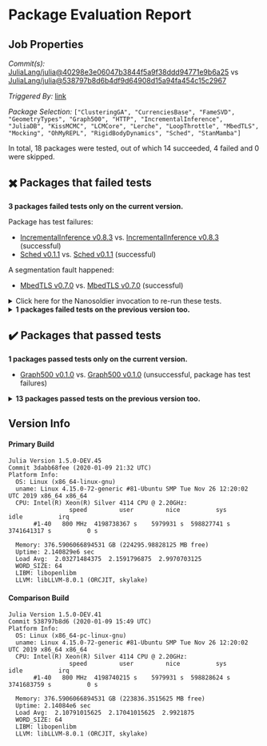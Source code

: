 # Package Evaluation Report

## Job Properties

*Commit(s):* [JuliaLang/julia@40298e3e06047b3844f5a9f38ddd94771e9b6a25](https://github.com/JuliaLang/julia/commit/40298e3e06047b3844f5a9f38ddd94771e9b6a25) vs [JuliaLang/julia@538797b8d6b4df9d64908d15a94fa454c15c2967](https://github.com/JuliaLang/julia/commit/538797b8d6b4df9d64908d15a94fa454c15c2967)

*Triggered By:* [link](https://github.com/JuliaLang/julia/pull/34272#issuecomment-572654835)

*Package Selection:* `["ClusteringGA", "CurrenciesBase", "FameSVD", "GeometryTypes", "Graph500", "HTTP", "IncrementalInference", "JuliaDB", "KissMCMC", "LCMCore", "Lerche", "LoopThrottle", "MbedTLS", "Mocking", "OhMyREPL", "RigidBodyDynamics", "Sched", "StanMamba"]`

In total, 18 packages were tested, out of which 14 succeeded, 4 failed and 0 were skipped.


## :heavy_multiplication_x: Packages that failed tests

**3 packages failed tests only on the current version.**

Package has test failures:

- [IncrementalInference v0.8.3](logs/IncrementalInference/1.5.0-DEV-3dabb68fee.log) vs. [IncrementalInference v0.8.3](logs/IncrementalInference/1.5.0-DEV-538797b8d6.log) (successful)
- [Sched v0.1.1](logs/Sched/1.5.0-DEV-3dabb68fee.log) vs. [Sched v0.1.1](logs/Sched/1.5.0-DEV-538797b8d6.log) (successful)

A segmentation fault happened:

- [MbedTLS v0.7.0](logs/MbedTLS/1.5.0-DEV-3dabb68fee.log) vs. [MbedTLS v0.7.0](logs/MbedTLS/1.5.0-DEV-538797b8d6.log) (successful)

<details><summary>Click here for the Nanosoldier invocation to re-run these tests.</summary>
<p>

```
@nanosoldier `runtests(["IncrementalInference", "MbedTLS", "Sched"], vs = ":master")`
```

</p>
</details>


<details><summary><strong>1 packages failed tests on the previous version too.</strong></summary>
<p>

Test duration exceeded the time limit:

- [OhMyREPL v0.5.3](logs/OhMyREPL/1.5.0-DEV-3dabb68fee.log)

</p>
</details>


## :heavy_check_mark: Packages that passed tests

**1 packages passed tests only on the current version.**

- [Graph500 v0.1.0](logs/Graph500/1.5.0-DEV-3dabb68fee.log) vs. [Graph500 v0.1.0](logs/Graph500/1.5.0-DEV-538797b8d6.log) (unsuccessful, package has test failures)

<details><summary><strong>13 packages passed tests on the previous version too.</strong></summary>
<p>

- [ClusteringGA v0.0.2](logs/ClusteringGA/1.5.0-DEV-3dabb68fee.log)
- [CurrenciesBase v0.1.0](logs/CurrenciesBase/1.5.0-DEV-3dabb68fee.log)
- [FameSVD v0.1.0](logs/FameSVD/1.5.0-DEV-3dabb68fee.log)
- [GeometryTypes v0.7.7](logs/GeometryTypes/1.5.0-DEV-3dabb68fee.log)
- [HTTP v0.8.8](logs/HTTP/1.5.0-DEV-3dabb68fee.log)
- [JuliaDB v0.13.0](logs/JuliaDB/1.5.0-DEV-3dabb68fee.log)
- [KissMCMC v0.2.0](logs/KissMCMC/1.5.0-DEV-3dabb68fee.log)
- [LCMCore v0.6.1](logs/LCMCore/1.5.0-DEV-3dabb68fee.log)
- [Lerche v0.1.0](logs/Lerche/1.5.0-DEV-3dabb68fee.log)
- [LoopThrottle v0.1.0](logs/LoopThrottle/1.5.0-DEV-3dabb68fee.log)
- [Mocking v0.7.0](logs/Mocking/1.5.0-DEV-3dabb68fee.log)
- [RigidBodyDynamics v2.2.0](logs/RigidBodyDynamics/1.5.0-DEV-3dabb68fee.log)
- [StanMamba v4.0.2](logs/StanMamba/1.5.0-DEV-3dabb68fee.log)

</p>
</details>


## Version Info

#### Primary Build

```
Julia Version 1.5.0-DEV.45
Commit 3dabb68fee (2020-01-09 21:32 UTC)
Platform Info:
  OS: Linux (x86_64-linux-gnu)
  uname: Linux 4.15.0-72-generic #81-Ubuntu SMP Tue Nov 26 12:20:02 UTC 2019 x86_64 x86_64
  CPU: Intel(R) Xeon(R) Silver 4114 CPU @ 2.20GHz: 
                 speed         user         nice          sys         idle          irq
       #1-40   800 MHz  4198738367 s    5979931 s  598827741 s  3741641317 s          0 s
       
  Memory: 376.5906066894531 GB (224295.98828125 MB free)
  Uptime: 2.140829e6 sec
  Load Avg:  2.03271484375  2.1591796875  2.9970703125
  WORD_SIZE: 64
  LIBM: libopenlibm
  LLVM: libLLVM-8.0.1 (ORCJIT, skylake)

```

#### Comparison Build

```
Julia Version 1.5.0-DEV.41
Commit 538797b8d6 (2020-01-09 15:49 UTC)
Platform Info:
  OS: Linux (x86_64-pc-linux-gnu)
  uname: Linux 4.15.0-72-generic #81-Ubuntu SMP Tue Nov 26 12:20:02 UTC 2019 x86_64 x86_64
  CPU: Intel(R) Xeon(R) Silver 4114 CPU @ 2.20GHz: 
                 speed         user         nice          sys         idle          irq
       #1-40   800 MHz  4198740215 s    5979931 s  598828624 s  3741683759 s          0 s
       
  Memory: 376.5906066894531 GB (223836.3515625 MB free)
  Uptime: 2.14084e6 sec
  Load Avg:  2.10791015625  2.17041015625  2.9921875
  WORD_SIZE: 64
  LIBM: libopenlibm
  LLVM: libLLVM-8.0.1 (ORCJIT, skylake)

```
<!-- Generated on 2020-01-09T21:32:14.82 -->
